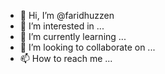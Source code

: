 - 👋 Hi, I’m @faridhuzzen
- 👀 I’m interested in ...
- 🌱 I’m currently learning ...
- 💞️ I’m looking to collaborate on ...
- 📫 How to reach me ...

<!---
faridhuzzen/faridhuzzen is a ✨ special ✨ repository because its `README.md` (this file) appears on your GitHub profile.
You can click the Preview link to take a look at your changes.
--->
